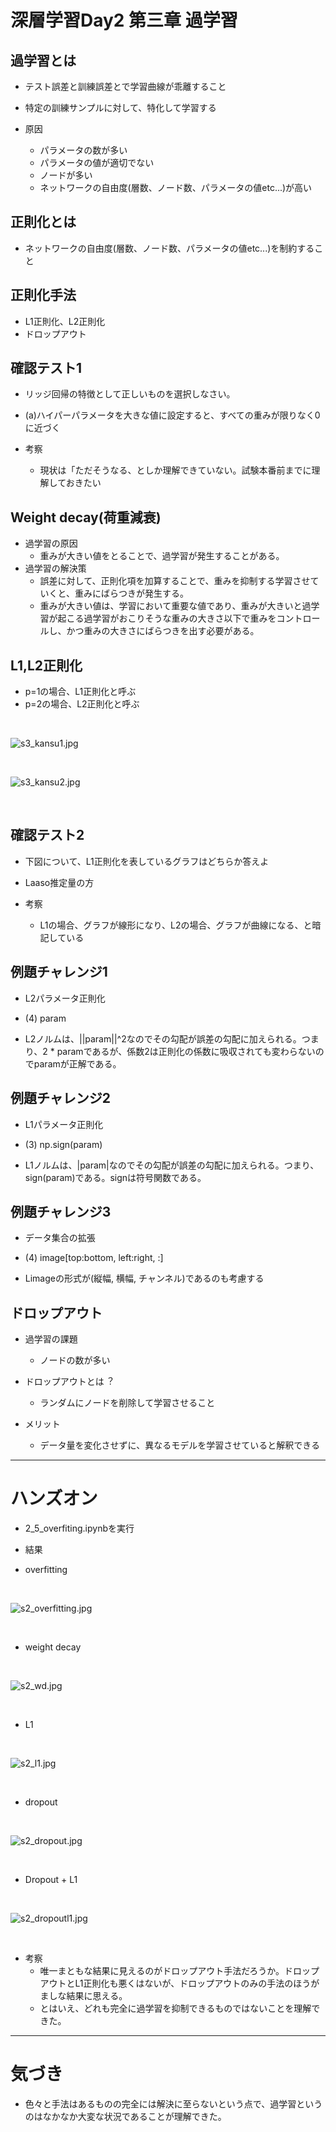 # 深層学習Day2 第三章 過学習

## 過学習とは

- テスト誤差と訓練誤差とで学習曲線が乖離すること
- 特定の訓練サンプルに対して、特化して学習する

- 原因
    - パラメータの数が多い
    - パラメータの値が適切でない
    - ノードが多い
    - ネットワークの自由度(層数、ノード数、パラメータの値etc...)が高い

## 正則化とは
- ネットワークの自由度(層数、ノード数、パラメータの値etc...)を制約すること

## 正則化手法
- L1正則化、L2正則化
- ドロップアウト

## 確認テスト1

- リッジ回帰の特徴として正しいものを選択しなさい。

- (a)ハイパーパラメータを大きな値に設定すると、すべての重みが限りなく0に近づく

- 考察
    - 現状は「ただそうなる、としか理解できていない。試験本番前までに理解しておきたい

## Weight decay(荷重減衰)

- 過学習の原因
    - 重みが大きい値をとることで、過学習が発生することがある。
- 過学習の解決策
    - 誤差に対して、正則化項を加算することで、重みを抑制する学習させていくと、重みにばらつきが発生する。
    - 重みが大きい値は、学習において重要な値であり、重みが大きいと過学習が起こる過学習がおこりそうな重みの大きさ以下で重みをコントロールし、かつ重みの大きさにばらつきを出す必要がある。

## L1,L2正則化
- p=1の場合、L1正則化と呼ぶ
- p=2の場合、L2正則化と呼ぶ

<br>

![s3_kansu1.jpg](img/s3_kansu1.jpg)

<br>

![s3_kansu2.jpg](img/s3_kansu2.jpg)

<br>

## 確認テスト2

- 下図について、L1正則化を表しているグラフはどちらか答えよ

- Laaso推定量の方

- 考察
    - L1の場合、グラフが線形になり、L2の場合、グラフが曲線になる、と暗記している

## 例題チャレンジ1

- L2パラメータ正則化

- (4) param

- L2ノルムは、||param||^2なのでその勾配が誤差の勾配に加えられる。つまり、2 * paramであるが、係数2は正則化の係数に吸収されても変わらないのでparamが正解である。

## 例題チャレンジ2

- L1パラメータ正則化

- (3) np.sign(param)

- L1ノルムは、|param|なのでその勾配が誤差の勾配に加えられる。つまり、sign(param)である。signは符号関数である。

## 例題チャレンジ3

- データ集合の拡張

- (4) image[top:bottom, left:right, :]

- Limageの形式が(縦幅, 横幅, チャンネル)であるのも考慮する

## ドロップアウト

- 過学習の課題
    - ノードの数が多い
- ドロップアウトとは︖
    - ランダムにノードを削除して学習させること

- メリット
    - データ量を変化させずに、異なるモデルを学習させていると解釈できる

---

# ハンズオン
- 2_5_overfiting.ipynbを実行

- 結果

- overfitting

<br>

![s2_overfitting.jpg](img/s2_overfitting.jpg)

<br>

- weight decay

<br>

![s2_wd.jpg](img/s2_wd.jpg)

<br>

- L1

<br>

![s2_l1.jpg](img/s2_l1.jpg)

<br>

- dropout

<br>

![s2_dropout.jpg](img/s2_dropout.jpg)

<br>

- Dropout + L1

<br>

![s2_dropoutl1.jpg](img/s2_dropoutl1.jpg)

<br>

- 考察
    - 唯一まともな結果に見えるのがドロップアウト手法だろうか。ドロップアウトとL1正則化も悪くはないが、ドロップアウトのみの手法のほうがましな結果に思える。
    - とはいえ、どれも完全に過学習を抑制できるものではないことを理解できた。

---

# 気づき
- 色々と手法はあるものの完全には解決に至らないという点で、過学習というのはなかなか大変な状況であることが理解できた。
